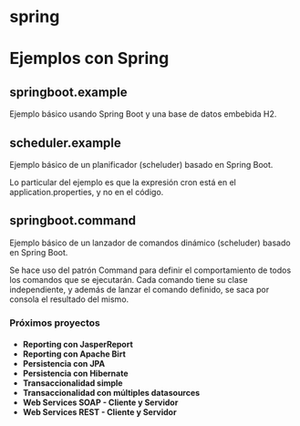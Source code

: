 # spring
<h1>Ejemplos con Spring</h1>

<h2>springboot.example</h2>

Ejemplo básico usando Spring Boot y una base de datos embebida H2.

<h2>scheduler.example</h2>

Ejemplo básico de un planificador (scheluder) basado en Spring Boot.

Lo particular del ejemplo es que la expresión cron está en el application.properties, y no en el código.

<h2>springboot.command</h2>

Ejemplo básico de un lanzador de comandos dinámico (scheluder) basado en Spring Boot.

Se hace uso del patrón Command para definir el comportamiento de todos los comandos que se ejecutarán. Cada comando tiene su clase independiente, y además de lanzar el comando definido, se saca por consola el resultado del mismo.

<h3>Próximos proyectos</h3>

<h4>
<ul>
<li> Reporting con JasperReport </li>
<li> Reporting con Apache Birt </li>
<li> Persistencia con JPA </li>
<li> Persistencia con Hibernate </li>
<li> Transaccionalidad simple </li>
<li> Transaccionalidad con múltiples datasources </li>
<li> Web Services SOAP - Cliente y Servidor </li>
<li> Web Services REST - Cliente y Servidor </li>

</ul>
</h4>
